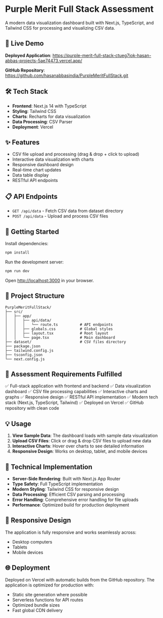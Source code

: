 # Purple Merit Full Stack Assessment

A modern data visualization dashboard built with Next.js, TypeScript, and Tailwind CSS for processing and visualizing CSV data.

## 🚀 Live Demo

**Deployed Application**: https://purple-merit-full-stack-ctueg7iok-hasan-abbas-projects-5ae74473.vercel.app/

**GitHub Repository**: https://github.com/hasanabbasindia/PurpleMeritFullStack.git

## 🛠️ Tech Stack

- **Frontend**: Next.js 14 with TypeScript
- **Styling**: Tailwind CSS
- **Charts**: Recharts for data visualization
- **Data Processing**: CSV Parser
- **Deployment**: Vercel

## ✨ Features

- CSV file upload and processing (drag & drop + click to upload)
- Interactive data visualization with charts
- Responsive dashboard design
- Real-time chart updates
- Data table display
- RESTful API endpoints

## 📋 API Endpoints

- `GET /api/data` - Fetch CSV data from dataset directory
- `POST /api/data` - Upload and process CSV files

## 🚀 Getting Started

Install dependencies:
```bash
npm install
```

Run the development server:
```bash
npm run dev
```

Open [http://localhost:3000](http://localhost:3000) in your browser.

## 📁 Project Structure

```
PurpleMeritFullStack/
├── src/
│   ├── app/
│   │   ├── api/data/
│   │   │   └── route.ts          # API endpoints
│   │   ├── globals.css           # Global styles
│   │   ├── layout.tsx            # Root layout
│   │   └── page.tsx              # Main dashboard
├── dataset/                      # CSV files directory
├── package.json
├── tailwind.config.js
├── tsconfig.json
└── next.config.js
```

## 🎯 Assessment Requirements Fulfilled

✅ Full-stack application with frontend and backend
✅ Data visualization dashboard
✅ CSV file processing capabilities
✅ Interactive charts and graphs
✅ Responsive design
✅ RESTful API implementation
✅ Modern tech stack (Next.js, TypeScript, Tailwind)
✅ Deployed on Vercel
✅ GitHub repository with clean code

## 💡 Usage

1. **View Sample Data**: The dashboard loads with sample data visualization
2. **Upload CSV Files**: Click or drag & drop CSV files to upload new data
3. **Interactive Charts**: Hover over charts to see detailed information
4. **Responsive Design**: Works on desktop, tablet, and mobile devices

## 🔧 Technical Implementation

- **Server-Side Rendering**: Built with Next.js App Router
- **Type Safety**: Full TypeScript implementation
- **Modern Styling**: Tailwind CSS for responsive design
- **Data Processing**: Efficient CSV parsing and processing
- **Error Handling**: Comprehensive error handling for file uploads
- **Performance**: Optimized build for production deployment

## 📱 Responsive Design

The application is fully responsive and works seamlessly across:
- Desktop computers
- Tablets
- Mobile devices

## 🌐 Deployment

Deployed on Vercel with automatic builds from the GitHub repository. The application is optimized for production with:
- Static site generation where possible
- Serverless functions for API routes
- Optimized bundle sizes
- Fast global CDN delivery